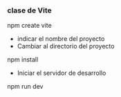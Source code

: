 ### clase de Vite

npm create vite 

- indicar el nombre del proyecto
- Cambiar al directorio del proyecto

npm install
- Iniciar el servidor de desarrollo

npm run dev


